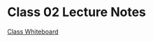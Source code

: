 # Class 02 Lecture Notes

[Class Whiteboard](https://projects.invisionapp.com/freehand/document/4Y8oic7rQ?)

